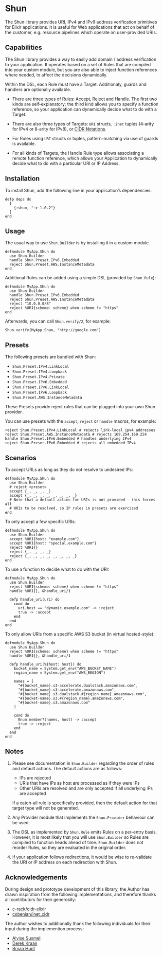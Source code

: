 # Shun

The Shun library provides URI, IPv4 and IPv6 address verification primitives for Elixir applications. It is useful for Web applications that act on behalf of the customer, e.g. resource pipelines which operate on user-provided URIs.

## Capabilities

The Shun library provides a way to easily add domain / address verification to your application. It operates based on a set of Rules that are compiled into your custom module, but you are also able to inject function references where needed, to affect the decisions dynamically.

Within the DSL, each Rule must have a Target. Additionaly, guards and handlers are optionally available.

-  There are three types of Rules: Accept, Reject and Handle. The first two kinds are self-explanatory; the third kind allows you to specify a function reference, so your application can dynamically decide what to do with a Target.

-  There are also three types of Targets: `URI` structs, `:inet` tuples (4-arity for IPv4 or 8-arity for IPv8), or [CIDR Notations][1].

-  For Rules using `URI` structs or tuples, pattern-matching via use of guards is available.

-  For all kinds of Targets, the Handle Rule type allows associating a remote function reference, which allows your Application to dynamically decide what to do with a particular URI or IP Address.

[1]: https://en.wikipedia.org/wiki/Classless_Inter-Domain_Routing

## Installation

To install Shun, add the following line in your application’s dependencies:

    defp deps do
      [
        {:shun, "~> 1.0.2"}
      ]
    end

## Usage

The usual way to use `Shun.Builder` is by installing it in a custom module.

    defmodule MyApp.Shun do
      use Shun.Builder
      handle Shun.Preset.IPv6.Embedded
      reject Shun.Preset.AWS.InstanceMetadata
    end

Additional Rules can be added using a simple DSL (provided by `Shun.Rule`):

    defmodule MyApp.Shun do
      use Shun.Builder
      handle Shun.Preset.IPv6.Embedded
      reject Shun.Preset.AWS.InstanceMetadata
      reject "10.0.0.0/8"
      reject %URI{scheme: scheme} when scheme != "https"
    end

Afterwards, you can call `Shun.verify/2`, for example:

    Shun.verify(MyApp.Shun, "http://google.com")

## Presets

The following presets are bundled with Shun:

- `Shun.Preset.IPv4.LinkLocal`
- `Shun.Preset.IPv4.Loopback`
- `Shun.Preset.IPv4.Private`
- `Shun.Preset.IPv6.Embedded`
- `Shun.Preset.IPv6.LinkLocal`
- `Shun.Preset.IPv6.Loopback`
- `Shun.Preset.AWS.InstanceMetadata`

These Presets provide reject rules that can be plugged into your own Shun provider.

You can use presets with the `accept`, `reject` or `handle` macros, for example:

    reject Shun.Preset.IPv4.LinkLocal # rejects link-local ipv4 addresses
    reject Shun.Preset.AWS.InstanceMetadata # rejects 169.254.169.254
    handle Shun.Preset.IPv6.Embedded # handles underlying IPv4
    reject Shun.Preset.IPv6.Embedded # rejects all embedded IPv4

## Scenarios

To accept URLs as long as they do not resolve to undesired IPs:

    defmodule MyApp.Shun do
      use Shun.Builder
      # reject <preset>
      accept {_, _, _, _}
      accept {_, _, _, _, _, _, _, _}
      # Note that a default action for URIs is not provided - this forces all
      # URIs to be resolved, so IP rules in presets are exercised
    end

To only accept a few specific URIs:

    defmodule MyApp.Shun do
      use Shun.Builder
      accept %URI{host: "example.com"}
      accept %URI{host: "special.example.com"}
      reject %URI{} 
      reject {_, _, _, _}
      reject {_, _, _, _, _, _, _, _}
    end

To use a function to decide what to do with the URI:

    defmodule MyApp.Shun do
      use Shun.Builder
      reject %URI{scheme: scheme} when scheme != "https"
      handle %URI{}, &handle_uri/1
      
      defp handle_uri(uri) do
        cond do
          uri.host == "dynamic.example.com" -> :reject
          true -> :accept
        end
      end
    end

To only allow URIs from a specific AWS S3 bucket (in virtual hosted-style):

    defmodule MyApp.Shun do
      use Shun.Builder
      reject %URI{scheme: scheme} when scheme != "https"
      handle %URI{}, &handle_uri/1
      
      defp handle_uri(%{host: host}) do
        bucket_name = System.get_env("AWS_BUCKET_NAME")
        region_name = System.get_env("AWS_REGION")
        
        names = [
          "#{bucket_name}.s3-accelerate.dualstack.amazonaws.com",
          "#{bucket_name}.s3-accelerate.amazonaws.com",
          "#{bucket_name}.s3.dualstack.#{region_name}.amazonaws.com",
          "#{bucket-name}.s3.#{region_name}.amazonaws.com",
          "#{bucket-name}.s3.amazonaws.com"
        ]
        
        cond do
          Enum.member?(names, host) -> :accept
          true -> :reject
        end
      end
    end

## Notes

1.  Please see documentation in `Shun.Builder` regarding the order of rules and default actions. The default actions are as follows:

    - IPs are rejected
    - URIs that have IPs as host are processed as if they were IPs
    - Other URIs are resolved and are only accepted if all underlying IPs are accepted

    If a catch-all rule is specifically provided, then the default action for that target type will not be generated.

2.  Any Provider module that implements the `Shun.Provider` behaviour can be used.

3.  The DSL as implemented by `Shun.Rule` emits Rules on a per-entry basis. However, it is most likely that you will use `Shun.Builder` so Rules are compiled to function heads ahead of time. `Shun.Builder` does not reorder Rules, so they are evaluated in the original order.

4.  If your application follows redirections, it would be wise to re-validate the URI or IP address on each redirection with Shun.

## Acknowledgements

During design and prototype development of this library, the Author has drawn inspiration from the following implementations, and therefore thanks all contributors for their generosity:

- [c-rack/cidr-elixir](https://github.com/c-rack/cidr-elixir)
- [cobenian/inet_cidr](https://github.com/Cobenian/inet_cidr)

The author wishes to additionally thank the following individuals for their input during the implemention process:

- [Alvise Susmel](https://github.com/alvises)
- [Derek Kraan](https://github.com/derekkraan)
- [Bryan Hunt](https://github.com/mergefailure)
